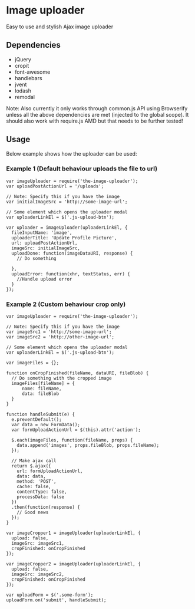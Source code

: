 # Image uploader
Easy to use and stylish Ajax image uploader

## Dependencies
* jQuery 
* cropit
* font-awesome
* handlebars
* jvent
* lodash
* remodal

Note: Also currently it only works through common.js API using Browserify unless all the above dependencies are met (injected to the global scope). It should also work with require.js AMD but that needs to be further tested!

## Usage
Below example shows how the uploader can be used:

### Example 1 (Default behaviour uploads the file to url)
```
var imageUploader = require('the-image-uploader');
var uploadPostActionUrl = '/uploads';

// Note: Specify this if you have the image
var initialImageSrc = 'http://some-image-url';

// Some element which opens the uploader modal
var uploaderLinkEl = $('.js-upload-btn');

var uploader = imageUploader(uploaderLinkEl, {
  fileInputName: 'image',
  uploaderTitle: 'Update Profile Picture',
  url: uploadPostActionUrl,
  imageSrc: initialImageSrc,
  uploadDone: function(imageDataURI, response) {
    // Do something

  },
  uploadError: function(xhr, textStatus, err) {
    //Handle upload error
  }
});
```
### Example 2 (Custom behaviour crop only)
```
var imageUploader = require('the-image-uploader');

// Note: Specify this if you have the image
var imageSrc1 = 'http://some-image-url';
var imageSrc2 = 'http://other-image-url';

// Some element which opens the uploader modal
var uploaderLinkEl = $('.js-upload-btn');

var imageFiles = {};

function onCropFinished(fileName, dataURI, fileBlob) {
  // Do something with the cropped image
  imageFiles[fileName] = {
      name: fileName,
      data: fileBlob
  }
}

function handleSubmit(e) {
  e.preventDefault();
  var data = new FormData();
  var formUploadActionUrl = $(this).attr('action');

  $.each(imageFiles, function(fileName, props) {
    data.append('images', props.fileBlob, props.fileName);
  });

  // Make ajax call
  return $.ajax({
    url: formUploadActionUrl,
    data: data,
    method: 'POST',
    cache: false,
    contentType: false,
    processData: false
  })
  .then(function(response) {
    // Good news
  });
}

var imageCropper1 = imageUploader(uploaderLinkEl, {
  upload: false,
  imageSrc: imageSrc1,
  cropFinished: onCropFinished
});

var imageCropper2 = imageUploader(uploaderLinkEl, {
  upload: false,
  imageSrc: imageSrc2,
  cropFinished: onCropFinished
});

var uploadForm = $('.some-form');
uploadForm.on('submit', handleSubmit);
```
